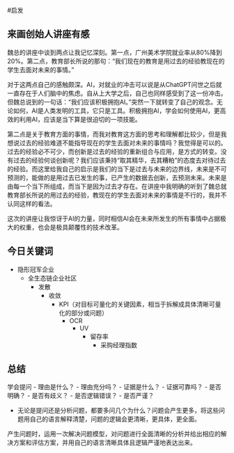 
#启发
## 来画创始人讲座有感

魏总的讲座中谈到两点让我记忆深刻。第一点，广州美术学院就业率从80%降到20%。第二点，教育部长所说的那句：“我们现在的教育是用过去的经验教现在的学生去面对未来的事情。”

对于这两点自己的感触颇深。AI，对就业的冲击可以说是从ChatGPT问世之后就一直存在于人们脑中的焦虑。自从上大学之后，自己也同样感受到了这一份冲击。但魏总说到的一句话：“我们应该积极拥抱AI。”突然一下就转变了自己的观念。无论如何，AI是人类发明的工具，它只是工具。积极拥抱AI，学会如何使用AI，更高效的利用AI，应该是当下算是很迫切的一项技能。

第二点是关于教育方面的事情，而我对教育这方面的思考和理解都比较少，但是我想说过去的经验难道不能指导现在的学生去面对未来的事情吗？我觉得是可以的。过去的经验必不可少，而创新是过去的经验的重新组合与应用，是方式的转变。没有过去的经验何谈创新呢？我们应该秉持“取其精华，去其糟粕”的态度去对待过去的经验。而这里给我自己的启示是我们的当下是过去与未来的边界线，未来是不可预测的，能做的是用过去已发生的事，已产生的数据去创新，去预测未来。未来是由每一个当下所组成，而当下是因为过去才存在。在讲座中我明确的听到了魏总就教育部长所说的用过去的经验，教现在的学生去面对未来的事情是不行的，我并不认同这样的看法。

这次的讲座让我惊讶于AI的力量，同时相信AI会在未来所发生的所有事情中占据极大的权重，也会是极具颠覆性的技术改革。

## 今日关键词

- 隐形冠军企业
	- 全生态链企业社区
		- 发散
			- 收敛
				- KPI（对目标可量化的关键因素，相当于拆解成具体清晰可量化的部分或问题）
					- OCR
						- UV
							- 留存率
								- 采购经理指数

## 总结

学会提问
	- 理由是什么？
		- 理由充分吗？
			- 证据是什么？
				- 证据可靠吗？
					- 是否明确？
						- 是否有歧义？
							- 是否逻辑错误？
								- 是否严谨？

- 无论是提问还是分析问题，都要多问几个为什么？问题会产生更多，将这些问题用自己的语言解释清楚，问题的逻辑会更清晰，更具体，更全面。

产生问题时，运用一次解决问题模型，对问题进行全面清晰的分析并给出相应的解决方案和评估方案，并用自己的语言清晰具体且逻辑严谨地表达出来。